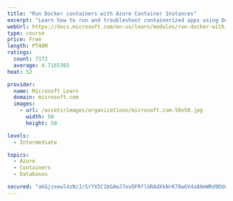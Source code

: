 ```yaml
---
title: "Run Docker containers with Azure Container Instances"
excerpt: "Learn how to run and troubleshoot containerized apps using Docker containers with Azure Container Instances."
webUrl: https://docs.microsoft.com/en-us/learn/modules/run-docker-with-azure-container-instances/
type: course
price: Free
length: PT48M
ratings:
  count: 7172
  average: 4.7165365
heat: 52

provider:
  name: Microsoft Learn
  domain: microsoft.com
  images:
    - url: /assets/images/organizations/microsoft.com-50x50.jpg
      width: 50
      height: 50

levels:
  - Intermediate

topics:
  - Azure
  - Containers
  - Databases

secured: "akGjzxewl4zN/J/SrYX5C1bGAmJ7evDFRflGRAdXkNrK78wGV4a8AmWRd9DUuBJTD6URlJRfrro1UkymdR/jK+b/DThdETY29ujZX5GDNPez2f+IKajyg0O5fOLA14E0U4Ln47Nbv9fT2GMooBJwgMdeUdHiiu0clbEz+sv4m9Oem3L1hY1EVAMfkpUvJ/HVx2cN5FOaUTHcH94UmCpNIgp5pgac5ftdTKvIbkc0CojWspoMJysQHuSKi6Z+7spwqQJ247nFtwSpqigSYYGJGIVe88IrhDo3EMG8i9UCOv8tbw61JMaAaVdZoqp4u0paqiUCcdkFBg+pXDQHlAKQ5XQ2BRiLCvnattqfpaXQd52KRz4D+Fpr7rbivL6Qs+n7uIgzLk62X2bn+mjzcaBhi3hmW7wrH94fQF8+VlP2+pk=;rxxxhTAi48jDMYJNdE2geg=="
---
```


